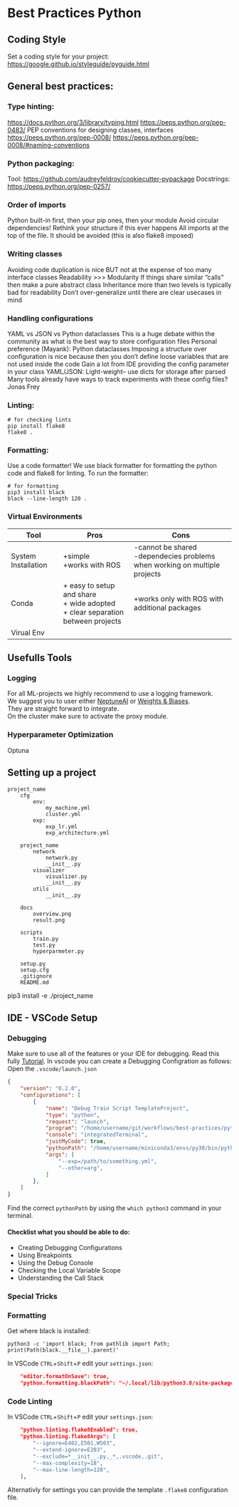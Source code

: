 # Best Practices Python
## Coding Style
Set a coding style for your project:
https://google.github.io/styleguide/pyguide.html

## General best practices:
### Type hinting:
https://docs.python.org/3/library/typing.html 
https://peps.python.org/pep-0483/ 
PEP conventions for designing classes, interfaces
https://peps.python.org/pep-0008/ 
https://peps.python.org/pep-0008/#naming-conventions 

### Python packaging:
Tool: https://github.com/audreyfeldroy/cookiecutter-pypackage 
Docstrings:
https://peps.python.org/pep-0257/ 

### Order of imports
Python built-in first, then your pip ones, then your module
Avoid circular dependencies! Rethink your structure if this ever happens
All imports at the top of the file. It should be avoided (this is also flake8 imposed)

### Writing classes
Avoiding code duplication is nice BUT not at the expense of too many interface classes
Readability >>> Modularity
If things share similar “calls” then make a pure abstract class
Inheritance more than two levels is typically bad for readability
Don’t over-generalize until there are clear usecases in mind
### Handling configurations
YAML vs JSON vs Python dataclasses
This is a huge debate within the community as what is the best way to store configuration files
Personal preference (Mayank): Python dataclasses
Imposing a structure over configuration is nice because then you don’t define loose variables that are not used inside the code
Gain a lot from IDE providing the config parameter in your class
YAML/JSON:
 Light-weight– use dicts for storage after parsed
Many tools already have ways to track experiments with these config files? Jonas Frey
### Linting:

```shell
# for checking lints
pip install flake8
flake8 .
```

### Formatting:

Use a code formatter!
We use black formatter for formatting the python code and flake8 for linting. To run the formatter:

```shell
# for formatting
pip3 install black
black --line-length 120 .
```

### Virtual Environments

| **Tool**            | **Pros**                                                                             | **Cons**                                                                      |
| ------------------- | ------------------------------------------------------------------------------------ | ----------------------------------------------------------------------------- |
| System Installation | +simple<br> +works with ROS                                                          | -cannot be shared<br> -dependecies problems when working on multiple projects |
| Conda               | + easy to setup and share<br> + wide adopted<br> + clear separation between projects | +works only with ROS with additional packages                                 |
| Virual Env          |                                                                                      |                                                                               |



## Usefulls Tools
### Logging 
For all ML-projects we highly recommend to use a logging framework.  
We suggest you to user either [NeptuneAI](https://neptune.ai/) or [Weights & Biases](https://wandb.ai/site).   
They are straight forward to integrate.  
On the cluster make sure to activate the proxy module.  

### Hyperparameter Optimization
Optuna



## Setting up a project

```
project_name
    cfg	
        env:
            my_machine.yml 
            cluster.yml 
        exp:
            exp_lr.yml 
            exp_architecture.yml

    project_name
        network
            network.py	
            __init__.py
        visualizer
            visualizer.py
            __init__.py
        utils
            __init__.py
            
    docs
        overview.png
        result.png
        
    scripts
        train.py
        test.py
        hyperparmeter.py 

    setup.py
    setup.cfg
    .gitignore
    README.md
```

pip3 install -e ./project_name






## IDE - VSCode Setup

### Debugging
Make sure to use all of the features or your IDE for debugging.
Read this fully [Tutorial](https://code.visualstudio.com/docs/editor/debugging).
In vscode you can create a Debugging Configration as follows:
Open the `.vscode/launch.json`
```json
{
    "version": "0.2.0",
    "configurations": [
        {
            "name": "Debug Train Script TemplateProject",
            "type": "python",
            "request": "launch",
            "program": "/home/username/git/workflows/best-practices/python/template_project_name/scripts/train.py",
            "console": "integratedTerminal",
            "justMyCode": true,
            "pythonPath": "/home/username/miniconda3/envs/py38/bin/python3",
            "args": [
                "--exp=/path/to/something.yml",
                "--other=arg",
            ]
        },
    ]
}
```

Find the correct `pythonPath` by using the `which python3` command in your terminal.  
#### Checklist what you should be able to do:

- Creating Debugging Configurations
- Using Breakpoints
- Using the Debug Console
- Checking the Local Variable Scope
- Understanding the Call Stack



### Special Tricks

### Formatting

Get where black is installed:
```shell
python3 -c 'import black; from pathlib import Path; print(Path(black.__file__).parent)'
```

In VSCode `CTRL`+`Shift`+`P` edit your `settings.json`:
```json  
    "editor.formatOnSave": true,
    "python.formatting.blackPath": "~/.local/lib/python3.8/site-packages/black",
``` 

### Code Linting

In VSCode `CTRL`+`Shift`+`P` edit your `settings.json`:
```json
    "python.linting.flake8Enabled": true,
    "python.linting.flake8Args": [
        "--ignore=E402,E501,W503",
        "--extend-ignore=E203",
        "--exclude=*__init__.py,_*,.vscode,.git",
        "--max-complexity=18",
        "--max-line-length=120",
    ],
```
Alternativly for settings you can provide the template `.flake8` configuration file.





